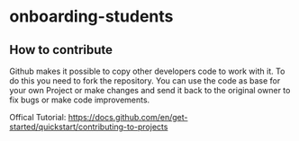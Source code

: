 # onboarding-students

## How to contribute

Github makes it possible to copy other developers code to work with it. To do this you need to fork the repository. You can use the code as base for your own Project or make changes and send it back to the original owner to fix bugs or make code improvements.

Offical Tutorial: https://docs.github.com/en/get-started/quickstart/contributing-to-projects
